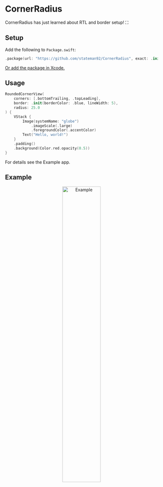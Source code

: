 # CornerRadius
CornerRadius has just learned about RTL and border setup! ⛶

## Setup

Add the following to `Package.swift`:

```swift
.package(url: "https://github.com/stateman92/CornerRadius", exact: .init(0, 0, 1))
```

[Or add the package in Xcode.](https://developer.apple.com/documentation/xcode/adding-package-dependencies-to-your-app)

## Usage

```swift
RoundedCornerView(
    corners: [.bottomTrailing, .topLeading],
    border: .init(borderColor: .blue, lineWidth: 5),
    radius: 25.0
) {
    VStack {
        Image(systemName: "globe")
            .imageScale(.large)
            .foregroundColor(.accentColor)
        Text("Hello, world!")
    }
    .padding()
    .background(Color.red.opacity(0.5))
}
```

For details see the Example app.

## Example

<p style="text-align:center;"><img src="https://github.com/stateman92/CornerRadius/blob/main/Resources/screenshot.png?raw=true" width="50%" alt="Example"></p>
